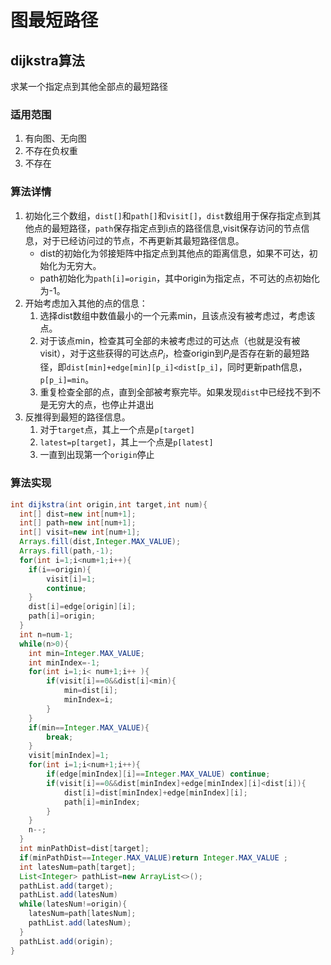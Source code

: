 # 图最短路径

## dijkstra算法
求某一个指定点到其他全部点的最短路径
### 适用范围
1. 有向图、无向图
2. 不存在负权重
3. 不存在

### 算法详情
1. 初始化三个数组，`dist[]`和`path[]`和`visit[]`，`dist`数组用于保存指定点到其他点的最短路径，`path`保存指定点到i点的路径信息,visit保存访问的节点信息，对于已经访问过的节点，不再更新其最短路径信息。
   - dist的初始化为邻接矩阵中指定点到其他点的距离信息，如果不可达，初始化为无穷大。
   - path初始化为`path[i]=origin`，其中origin为指定点，不可达的点初始化为-1。
2. 开始考虑加入其他的点的信息：
   1. 选择dist数组中数值最小的一个元素min，且该点没有被考虑过，考虑该点。
   2. 对于该点min，检查其可全部的未被考虑过的可达点（也就是没有被visit），对于这些获得的可达点$P_i$，检查origin到$P_i$是否存在新的最短路径，即`dist[min]+edge[min][p_i]<dist[p_i]`，同时更新path信息，`p[p_i]=min`。
   3. 重复检查全部的点，直到全部被考察完毕。如果发现`dist`中已经找不到不是无穷大的点，也停止并退出
3. 反推得到最短的路径信息。
   1. 对于`target`点，其上一个点是`p[target]`
   2. `latest=p[target]`，其上一个点是`p[latest]`
   3. 一直到出现第一个`origin`停止



### 算法实现

```java
int dijkstra(int origin,int target,int num){
  int[] dist=new int[num+1];
  int[] path=new int[num+1];
  int[] visit=new int[num+1];
  Arrays.fill(dist,Integer.MAX_VALUE);
  Arrays.fill(path,-1);
  for(int i=1;i<num+1;i++){
    if(i==origin){
        visit[i]=1;
        continue;
    }
    dist[i]=edge[origin][i];
    path[i]=origin;
  }
  int n=num-1;
  while(n>0){
    int min=Integer.MAX_VALUE;
    int minIndex=-1;
    for(int i=1;i< num+1;i++ ){
        if(visit[i]==0&&dist[i]<min){
            min=dist[i];
            minIndex=i;
        }
    }
    if(min==Integer.MAX_VALUE){
        break;
    }
    visit[minIndex]=1;
    for(int i=1;i<num+1;i++){
        if(edge[minIndex][i]==Integer.MAX_VALUE) continue;
        if(visit[i]==0&&dist[minIndex]+edge[minIndex][i]<dist[i]){
            dist[i]=dist[minIndex]+edge[minIndex][i];
            path[i]=minIndex;
        }
    }
    n--;
  }
  int minPathDist=dist[target];
  if(minPathDist==Integer.MAX_VALUE)return Integer.MAX_VALUE ;
  int latesNum=path[target];
  List<Integer> pathList=new ArrayList<>();
  pathList.add(target);
  pathList.add(latesNum)
  while(latesNum!=origin){
    latesNum=path[latesNum];
    pathList.add(latesNum);
  }
  pathList.add(origin);
}
```

